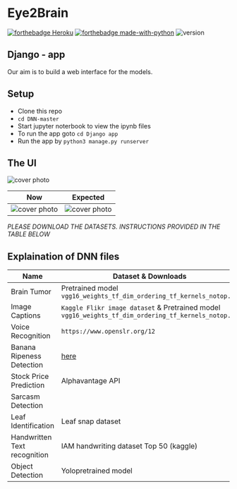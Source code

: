 
# Eye2Brain
[![forthebadge Heroku](https://heroku-badge.herokuapp.com/?app=intense-castle-49145)](https://intense-castle-49145.herokuapp.com/)
[![forthebadge made-with-python](http://ForTheBadge.com/images/badges/made-with-python.svg)](https://www.python.org/)
![version](https://img.shields.io/badge/version-1.0-blue)

## Django - app
Our aim is to build a web interface for the models.

## Setup
- Clone this repo
- `cd DNN-master`
- Start jupyter noterbook to view the ipynb files
- To run the app goto `cd Django app`
- Run the app by `python3 manage.py runserver`

## The UI
![cover photo](https://github.com/AmulyaReddy99/Eye2Brain/blob/master/img/cover%20page.png)

| Now            |  Expected |
------------- | ---------
|![cover photo](https://github.com/AmulyaReddy99/Eye2Brain/blob/master/img/output.png)| ![cover photo](https://github.com/AmulyaReddy99/Eye2Brain/blob/master/img/expected.png)|

*PLEASE DOWNLOAD THE DATASETS. INSTRUCTIONS PROVIDED IN THE TABLE BELOW*

## Explaination of DNN files

| Name  | Dataset & Downloads | File |
| ------------- | ------------- | ----------- |
| Brain Tumor  | Pretrained model `vgg16_weights_tf_dim_ordering_tf_kernels_notop.h5` | `Tumor.ipynb` | 
| Image Captions  | `Kaggle Flikr image dataset` & Pretrained model `vgg16_weights_tf_dim_ordering_tf_kernels_notop.h5` | `Image Captions.ipynb` |
| Voice Recognition | `https://www.openslr.org/12` | `Voice Recognition.ipynb` | 
| Banana Ripeness Detection | [here](github.com/giovannipcarvalho/banana-ripeness-classificationtree/master/data) | `Banana.ipynb` |
| Stock Price Prediction | Alphavantage API | `Stocks.ipynb` |
| Sarcasm Detection |  | `Sarcasm Detection.ipynb` |
| Leaf Identification | Leaf snap dataset | `Leaf.ipynb` |
| Handwritten Text recognition | IAM handwriting dataset Top 50 (kaggle) | `Handwritten.ipynb` |
| Object Detection | Yolopretrained model | `object_detection.py` |

